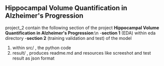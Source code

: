 ## Hippocampal Volume Quantification in Alzheimer's Progression ##
project_2 contain the following section of the project  **Hippocampal Volume Quantification in Alzheimer's Progression**:\n
-**section 1** (EDA) within eda directory
-**section 2** (training validation and test) of the model
1. within src/ , the python code
2. result/ ,  produces readme.md and  resources like screeshot and test result as json format
